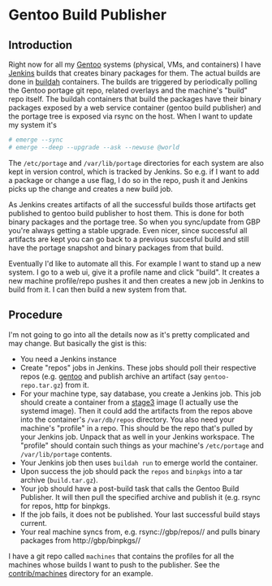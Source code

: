 # Gentoo Build Publisher

## Introduction

Right now for all my [Gentoo](https://www.gentoo.org) systems (physical, VMs,
and containers) I have [Jenkins](https://www.jenkins.io) builds that creates
binary packages for them.  The actual builds are done in
[buildah](https://buildah.io/) containers.  The builds are triggered by
periodically polling the Gentoo portage git repo, related overlays and the
machine's "build" repo itself.  The buildah containers that build the packages
have their binary packages exposed by a web service container (gentoo build
publisher) and the portage tree is exposed via rsync on the host. When I want
to update my system it's

```bash
# emerge --sync
# emerge --deep --upgrade --ask --newuse @world
```

The `/etc/portage` and `/var/lib/portage` directories for each system are also
kept in version control, which is tracked by Jenkins. So e.g. if I want to add
a package or change a use flag, I do so in the repo, push it and Jenkins picks
up the change and creates a new build job.

As Jenkins creates artifacts of all the successful builds those artifacts get
published to gentoo build publisher to host them.  This is done for both binary
packages and the portage tree. So when you sync/update from GBP you're always
getting a stable upgrade.  Even nicer, since successful all artifacts are kept
you can go back to a previous succesful build and still have the portage
snapshot and binary packages from that build.

Eventually I'd like to automate all this.  For example I want to stand up a new
system. I go to a web ui, give it a profile name and click "build". It creates
a new machine profile/repo pushes it and then creates a new job in Jenkins to
build from it. I can then build a new system from that.


## Procedure

I'm not going to go into all the details now as it's pretty complicated and may
change.  But basically the gist is this:

* You need a Jenkins instance
* Create "repos" jobs in Jenkins.  These jobs should poll their respective
  repos (e.g. [gentoo](https://anongit.gentoo.org/git/repo/sync/gentoo.git) and
  publish archive an artifact (say `gentoo-repo.tar.gz`) from it.
* For your machine type, say database, you create a Jenkins job. This job
  should create a container from a
  [stage3](https://hub.docker.com/r/gentoo/stage3) image (I actually use the
  systemd image).  Then it could add the artifacts from the repos above into
  the container's `/var/db/repos` directory.  You also need your machine's
  "profile" in a repo. This should be the repo that's pulled by your Jenkins
  job.  Unpack that as well in your Jenkins workspace. The "profile" should
  contain such things as your machine's `/etc/portage` and `/var/lib/portage`
  contents.
* Your Jenkins job then uses `buildah run` to emerge world the container.
* Upon success the job should pack the `repos` and `binpkgs` into a tar archive
  (`build.tar.gz`).
* Your job should have a post-build task that calls the Gentoo Build Publisher.
  It will then pull the specified archive and publish it (e.g. rsync for repos,
  http for binpkgs.
* If the job fails, it does not be published. Your last successful build stays
  current.
* Your real machine syncs from, e.g. rsync://gbp/repos/<machine>/ and pulls binary
  packages from http://gbp/binpkgs/<machine>/

I have a git repo called `machines` that contains the profiles for all the
machines whose builds I want to push to the publisher.  See the
[contrib/machines](contrib/machines) directory for an example.
